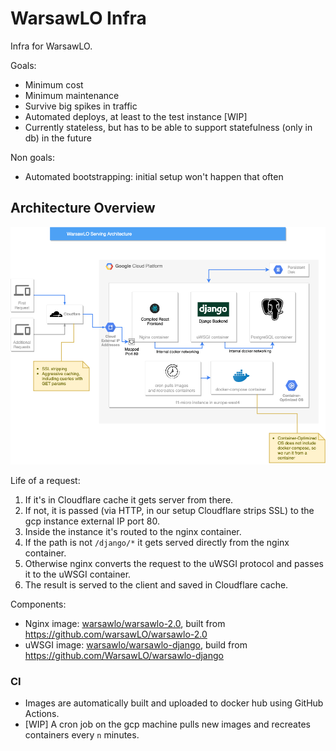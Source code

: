 # WarsawLO Infra

Infra for WarsawLO.

Goals:
* Minimum cost
* Minimum maintenance
* Survive big spikes in traffic
* Automated deploys, at least to the test instance [WIP]
* Currently stateless, but has to be able to support statefulness (only in db) in the future

Non goals:
* Automated bootstrapping: initial setup won't happen that often

## Architecture Overview

![Architecture Diagram](WarsawLO%20Architecture.png)

Life of a request:
1. If it's in Cloudflare cache it gets server from there.
2. If not, it is passed (via HTTP, in our setup Cloudflare strips SSL) to the gcp instance external IP port 80.
3. Inside the instance it's routed to the nginx container.
4. If the path is not `/django/*` it gets served directly from the nginx container.
5. Otherwise nginx converts the request to the uWSGI protocol and passes it to the uWSGI container.
6. The result is served to the client and saved in Cloudflare cache.

Components:
* Nginx image: [warsawlo/warsawlo-2.0](https://hub.docker.com/r/warsawlo/warsawlo-2.0), built from https://github.com/warsawLO/warsawlo-2.0
* uWSGI image: [warsawlo/warsawlo-django](https://hub.docker.com/r/warsawlo/warsawlo-django), build from https://github.com/WarsawLO/warsawlo-django

### CI
* Images are automatically built and uploaded to docker hub using GitHub Actions.
* [WIP] A cron job on the gcp machine pulls new images and recreates containers every `n` minutes.
